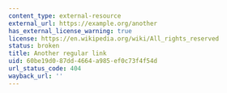 ```yaml
---
content_type: external-resource
external_url: https://example.org/another
has_external_license_warning: true
license: https://en.wikipedia.org/wiki/All_rights_reserved
status: broken
title: Another regular link
uid: 60be19d0-87dd-4664-a985-ef0c73f4f54d
url_status_code: 404
wayback_url: ''
---
```

